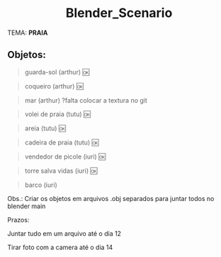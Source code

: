 <div align="center">

# Blender_Scenario

</div>

TEMA: **PRAIA**

## Objetos:

> guarda-sol (arthur)  :ok:

> coqueiro (arthur) :ok:

> mar (arthur)  ?falta colocar a textura no git


> volei de praia (tutu) :ok:

> areia (tutu)  :ok:

> cadeira de praia (tutu)   :ok:


> vendedor de picole (iuri) :ok:

> torre salva vidas (iuri)  :ok:

> barco (iuri)


Obs.: Criar os objetos em arquivos .obj separados para juntar todos no blender main

Prazos:

Juntar tudo em um arquivo até o dia 12

Tirar foto com a camera até o dia 14
